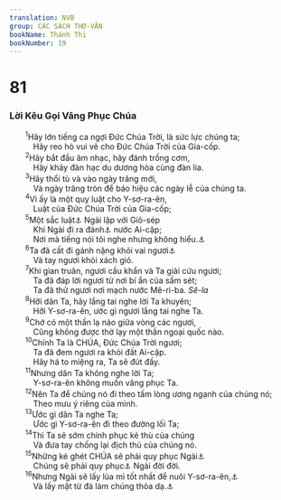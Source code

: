 ```yaml
---
translation: NVB
group: CÁC SÁCH THƠ-VĂN
bookName: Thánh Thi 
bookNumber: 19
---
```


<div class="title"><h1>81</h1><h3>Lời Kêu Gọi Vâng Phục Chúa </h3></div>
<span class="verse thi_81_1">  <sup>1</sup>Hãy lớn tiếng ca ngợi Đức Chúa Trời, là sức lực chúng ta; <br/>   Hãy reo hò vui vẻ cho Đức Chúa Trời của Gia-cốp. <br/></span>
<span class="verse thi_81_2">  <sup>2</sup>Hãy bắt đầu âm nhạc, hãy đánh trống cơm, <br/>   Hãy khảy đàn hạc du dương hòa cùng đàn lia. <br/></span>
<span class="verse thi_81_3">  <sup>3</sup>Hãy thổi tù và vào ngày trăng mới, <br/>   Và ngày trăng tròn để báo hiệu các ngày lễ của chúng ta. <br/></span>
<span class="verse thi_81_4">  <sup>4</sup>Vì ấy là một quy luật cho Y-sơ-ra-ên, <br/>   Luật của Đức Chúa Trời của Gia-cốp; <br/></span>
<span class="verse thi_81_5">  <sup>5</sup>Một sắc luật<a data-toggle="tooltip" data-placement="bottom" title="Ctd: lời chứng">⚓</a> Ngài lập với Giô-sép <br/>   Khi Ngài đi ra đánh<a data-toggle="tooltip" data-placement="bottom" title="Ctd: ra khỏi">⚓</a> nước Ai-cập; <br/>   Nơi mà tiếng nói tôi nghe nhưng không hiểu.<a data-toggle="tooltip" data-placement="bottom" title="Câu này có thể dùng làm câu đầu giới thiệu đoạn kế tiếp 6-16: ‘Tôi nghe tiếng mà tôi không hiểu.’">⚓</a><br/></span>
<span class="verse thi_81_6">  <sup>6</sup>Ta đã cất đi gánh nặng khỏi vai ngươi<a data-toggle="tooltip" data-placement="bottom" title="Nt: người">⚓</a><br/>   Và tay ngươi khỏi xách giỏ. <br/></span>
<span class="verse thi_81_7">  <sup>7</sup>Khi gian truân, ngươi cầu khẩn và Ta giải cứu ngươi; <br/>   Ta đã đáp lời ngươi từ nơi bí ẩn của sấm sét; <br/>   Ta đã thử ngươi nơi mạch nước Mê-ri-ba. <i>Sê-la</i><br/></span>
<span class="verse thi_81_8">  <sup>8</sup>Hỡi dân Ta, hãy lắng tai nghe lời Ta khuyên; <br/>   Hỡi Y-sơ-ra-ên, ước gì ngươi lắng tai nghe Ta. <br/></span>
<span class="verse thi_81_9">  <sup>9</sup>Chớ có một thần lạ nào giữa vòng các ngươi, <br/>   Cũng không được thờ lạy một thần ngoại quốc nào. <br/></span>
<span class="verse thi_81_10">  <sup>10</sup>Chính Ta là CHÚA, Đức Chúa Trời ngươi; <br/>   Ta đã đem ngươi ra khỏi đất Ai-cập. <br/>   Hãy há to miệng ra, Ta sẽ đút đầy. <br/></span>
<span class="verse thi_81_11">  <sup>11</sup>Nhưng dân Ta không nghe lời Ta; <br/>   Y-sơ-ra-ên không muốn vâng phục Ta. <br/></span>
<span class="verse thi_81_12">  <sup>12</sup>Nên Ta để chúng nó đi theo tấm lòng ương ngạnh của chúng nó; <br/>   Theo mưu ý riêng của mình. <br/></span>
<span class="verse thi_81_13">  <sup>13</sup>Ước gì dân Ta nghe Ta; <br/>   Ước gì Y-sơ-ra-ên đi theo đường lối Ta; <br/></span>
<span class="verse thi_81_14">  <sup>14</sup>Thì Ta sẽ sớm chinh phục kẻ thù của chúng <br/>   Và đưa tay chống lại địch thủ của chúng nó. <br/></span>
<span class="verse thi_81_15">  <sup>15</sup>Những kẻ ghét CHÚA sẽ phải quy phục Ngài<a data-toggle="tooltip" data-placement="bottom" title="có thể hiểu là ‘Y-sơ-ra-ên’">⚓</a><br/>   Chúng sẽ phải quy phục<a data-toggle="tooltip" data-placement="bottom" title="Nt: thì giờ của chúng">⚓</a> Ngài đời đời. <br/></span>
<span class="verse thi_81_16">  <sup>16</sup>Nhưng Ngài sẽ lấy lúa mì tốt nhất để nuôi Y-sơ-ra-ên,<a data-toggle="tooltip" data-placement="bottom" title="Nt: nó">⚓</a><br/>   Và lấy mật từ đá làm chúng thỏa dạ.<a data-toggle="tooltip" data-placement="bottom" title="Nt: và ta sẽ lấy mật từ đá làm ngươi thỏa dạ">⚓</a><br/></span>
